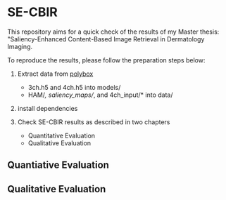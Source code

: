 # SE-CBIR

This repository aims for a quick check of the results of my Master thesis: "Saliency-Enhanced Content-Based Image Retrieval in Dermatology Imaging. 

To reproduce the results, please follow the preparation steps below: 

      
1. Extract data from [polybox](https://polybox.ethz.ch/index.php/s/013sG9EuMJXhUwr "Polybox link")
    * 3ch.h5 and 4ch.h5 into models/
    * HAM/*, saliency_maps/*, and 4ch_input/* into data/

2. install dependencies

3. Check SE-CBIR results as described in two chapters
    * Quantitative Evaluation
    * Qualitative Evaluation

## Quantiative Evaluation

## Qualitative Evaluation

